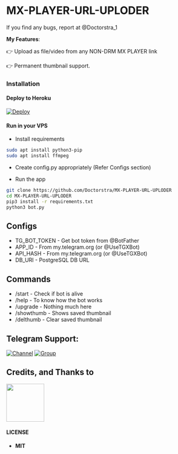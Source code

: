 # MX-PLAYER-URL-UPLODER
If you find any bugs, report at @Doctorstra_1

**My Features**:

👉 Upload as file/video from any NON-DRM MX PLAYER link

👉 Permanent thumbnail support.

### Installation


#### Deploy to Heroku

[![Deploy](https://www.herokucdn.com/deploy/button.svg)](https://www.heroku.com/deploy?template=https://github.com/Doctorstra)

#### Run in your VPS

* Install requirements

```sh
sudo apt install python3-pip
sudo apt install ffmpeg
```

* Create config.py appropriately (Refer Configs section)

* Run the app

```sh
git clone https://github.com/Doctorstra/MX-PLAYER-URL-UPLODER
cd MX-PLAYER-URL-UPLODER
pip3 install -r requirements.txt
python3 bot.py
```

## Configs

* TG_BOT_TOKEN  - Get bot token from @BotFather
* APP_ID        - From my.telegram.org (or @UseTGXBot)
* API_HASH      - From my.telegram.org (or @UseTGXBot)
* DB_URI        - PostgreSQL DB URL

## Commands

* /start             - Check if bot is alive
* /help              - To know how the bot works
* /upgrade           - Nothing much here
* /showthumb         - Shows saved thumbnail
* /delthumb          - Clear saved thumbnail


## Telegram Support:

[![Channel](https://img.shields.io/badge/TG-Channel-30302f?style=flat&logo=telegram)](https://t.me/Doctorstra_1)
[![Group](https://img.shields.io/badge/TG-Group-30302f?style=flat&logo=telegram)](https://t.me/Doctorstra_1)

## Credits, and Thanks to

<p align="left">
<a href="https://t.me/+PyobDAisj5BjYmI1" target="blank"><img align="center" src="https://telegra.ph/file/b47746769d45aaa62d4b2.png" height="100" width="100" /></a> &nbsp;&nbsp;
</p>

#### LICENSE
- **MIT**
